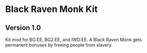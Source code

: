 # Black Raven Monk Kit
## Version 1.0
 
Kit mod for BG:EE, BG2:EE, and IWD:EE. A Black Raven Monk gets permanent bonuses by freeing people from slavery.
